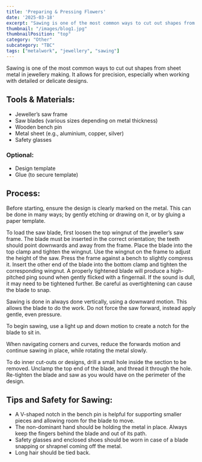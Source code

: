 ```yaml
---
title: 'Preparing & Pressing Flowers'
date: '2025-03-18'
excerpt: "Sawing is one of the most common ways to cut out shapes from sheet metal..."
thumbnail: "/images/blog1.jpg"
thumbnailPosition: "top"
category: "Other"
subcategory: "TBC" 
tags: ["metalwork", "jewellery", "sawing"]
---
```


Sawing is one of the most common ways to cut out shapes from sheet metal in jewellery making. It allows for precision, especially when working with detailed or delicate designs.

## Tools & Materials:

- Jeweller’s saw frame
- Saw blades (various sizes depending on metal thickness)
- Wooden bench pin
- Metal sheet (e.g., aluminium, copper, silver)
- Safety glasses

### Optional:
- Design template
- Glue (to secure template)

## Process:
Before starting, ensure the design is clearly marked on the metal. This can be done in many ways; by gently etching or drawing on it, or by gluing a paper template.

To load the saw blade, first loosen the top wingnut of the jeweller’s saw frame. The blade must be inserted in the correct orientation; the teeth should point downwards and away from the frame. Place the blade into the top clamp and tighten the wingnut. Use the wingnut on the frame to adjust the height of the saw. Press the frame against a bench to slightly compress it. Insert the other end of the blade into the bottom clamp and tighten the corresponding wingnut. A properly tightened blade will produce a high-pitched ping sound when gently flicked with a fingernail. If the sound is dull, it may need to be tightened further. Be careful as overtightening can cause the blade to snap.

Sawing is done in always done vertically, using a downward motion. This allows the blade to do the work. Do not force the saw forward, instead apply gentle, even pressure.

To begin sawing, use a light up and down motion to create a notch for the blade to sit in.

When navigating corners and curves, reduce the forwards motion and continue sawing in place, while rotating the metal slowly.

To do inner cut-outs or designs, drill a small hole inside the section to be removed. Unclamp the top end of the blade, and thread it through the hole. Re-tighten the blade and saw as you would have on the perimeter of the design.

## Tips and Safety for Sawing:
- A V-shaped notch in the bench pin is helpful for supporting smaller pieces and allowing room for the blade to move.
- The non-dominant hand should be holding the metal in place. Always keep the fingers behind the blade and out of its path.
- Safety glasses and enclosed shoes should be worn in case of a blade snapping or shrapnel coming off the metal.
- Long hair should be tied back.